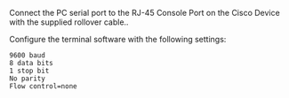 Connect the PC serial port to the RJ-45 Console Port on the Cisco Device with the supplied rollover cable..

Configure the terminal software with the following settings:
```
9600 baud
8 data bits
1 stop bit
No parity
Flow control=none 
```